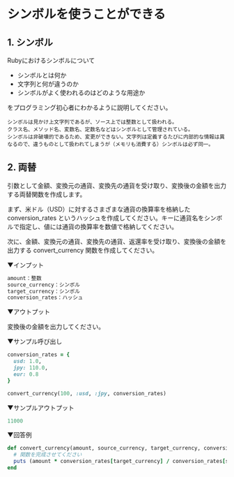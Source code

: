 # シンボルを使うことができる

## 1. シンボル

Rubyにおけるシンボルについて

- シンボルとは何か
- 文字列と何が違うのか
- シンボルがよく使われるのはどのような用途か

をプログラミング初心者にわかるように説明してください。

```
シンボルは見かけ上文字列であるが、ソース上では整数として扱われる。
クラス名、メソッド名、変数名、定数名などはシンボルとして管理されている。
シンボルは非破壊的であるため、変更ができない。文字列は定義するたびに内部的な情報は異なるので、違うものとして扱われてしまうが（メモリも消費する）シンボルは必ず同一。
```

## 2. 両替

引数として金額、変換元の通貨、変換先の通貨を受け取り、変換後の金額を出力する両替関数を作成します。

まず、米ドル（USD）に対するさまざまな通貨の換算率を格納した conversion_rates というハッシュを作成してください。キーに通貨名をシンボルで指定し、値には通貨の換算率を数値で格納してください。

次に、金額、変換元の通貨、変換先の通貨、返還率を受け取り、変換後の金額を出力する convert_currency 関数を作成してください。

▼インプット

```ruby
amount：整数
source_currency：シンボル
target_currency：シンボル
conversion_rates：ハッシュ
```

▼アウトプット

変換後の金額を出力してください。

▼サンプル呼び出し

```ruby
conversion_rates = {
  usd: 1.0,
  jpy: 110.0,
  eur: 0.8
}

convert_currency(100, :usd, :jpy, conversion_rates)
```

▼サンプルアウトプット

```ruby
11000
```

▼回答例

```ruby
def convert_currency(amount, source_currency, target_currency, conversion_rates)
  # 関数を完成させてください
  puts (amount * conversion_rates[target_currency] / conversion_rates[source_currency]).to_i
end
```
